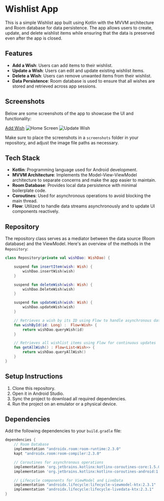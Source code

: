 
# Wishlist App

This is a simple Wishlist app built using Kotlin with the MVVM architecture and Room database for data persistence. The app allows users to create, update, and delete wishlist items while ensuring that the data is preserved even after the app is closed.

## Features
- **Add a Wish**: Users can add items to their wishlist.
- **Update a Wish**: Users can edit and update existing wishlist items.
- **Delete a Wish**: Users can remove unwanted items from their wishlist.
- **Data Persistence**: Room database is used to ensure that all wishes are stored and retrieved across app sessions.

## Screenshots

Below are some screenshots of the app to showcase the UI and functionality:


[Add Wish](https://github.com/user-attachments/assets/1b78a491-2efc-4653-8473-75ff4af56328)
 ![Home Screen](https://github.com/user-attachments/assets/53f3d178-c364-4129-9c2c-62a1260f06cf)
 ![Update Wish](https://github.com/user-attachments/assets/87eb6b79-b767-465c-8771-2e3f553fa900)

Make sure to place the screenshots in a `screenshots` folder in your repository, and adjust the image file paths as necessary.

## Tech Stack
- **Kotlin**: Programming language used for Android development.
- **MVVM Architecture**: Implements the Model-View-ViewModel architecture to separate concerns and make the app easier to maintain.
- **Room Database**: Provides local data persistence with minimal boilerplate code.
- **Coroutines**: Used for asynchronous operations to avoid blocking the main thread.
- **Flow**: Utilized to handle data streams asynchronously and to update UI components reactively.

## Repository
The repository class serves as a mediator between the data source (Room database) and the ViewModel. Here's an overview of the methods in the `Repository`:

```kotlin
class Repository(private val wishDao: WishDao) {

    suspend fun insertItem(wish: Wish) {
        wishDao.insertWish(wish)
    }

    suspend fun deleteWish(wish: Wish) {
        wishDao.DeleteWish(wish)
    }

    suspend fun updateWish(wish: Wish) {
        wishDao.updateWish(wish)
    }

    // Retrieves a wish by its ID using Flow to handle asynchronous data streaming
    fun wishById(id: Long) :  Flow<Wish> {
        return wishDao.queryWish(id)
    }

    // Retrieves all wishlist items using Flow for continuous updates
    fun getAllWish() : Flow<List<Wish>> {
        return wishDao.queryAllWish()
    }
}
```

## Setup Instructions
1. Clone this repository.
2. Open it in Android Studio.
3. Sync the project to download all required dependencies.
4. Run the project on an emulator or a physical device.

## Dependencies
Add the following dependencies to your `build.gradle` file:

```gradle
dependencies {
    // Room Database
    implementation "androidx.room:room-runtime:2.3.0"
    kapt "androidx.room:room-compiler:2.3.0"

    // Coroutines for asynchronous operations
    implementation 'org.jetbrains.kotlinx:kotlinx-coroutines-core:1.5.0'
    implementation 'org.jetbrains.kotlinx:kotlinx-coroutines-android:1.5.0'

    // Lifecycle components for ViewModel and LiveData
    implementation "androidx.lifecycle:lifecycle-viewmodel-ktx:2.3.1"
    implementation "androidx.lifecycle:lifecycle-livedata-ktx:2.3.1"
}
```
